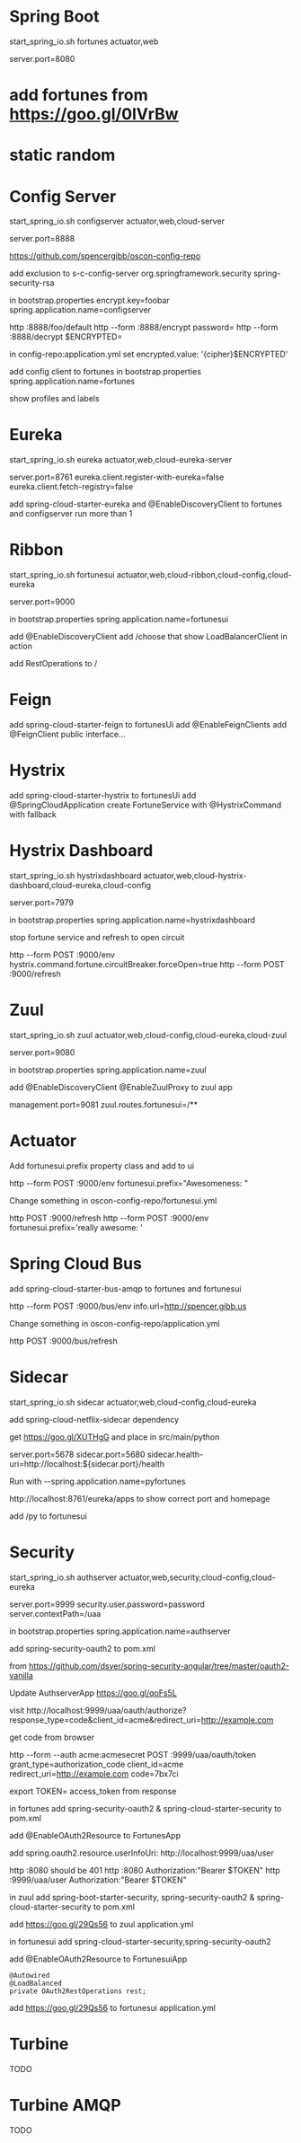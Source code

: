 # Spring Boot

start_spring_io.sh fortunes actuator,web

server.port=8080

# add fortunes from https://goo.gl/0lVrBw
# static random

# Config Server

start_spring_io.sh configserver actuator,web,cloud-server

server.port=8888


https://github.com/spencergibb/oscon-config-repo

add exclusion to s-c-config-server
<exclusions>
  <exclusion>
    <groupId>org.springframework.security</groupId>
    <artifactId>spring-security-rsa</artifactId>
  </exclusion>
</exclusions>


in bootstrap.properties
encrypt.key=foobar
spring.application.name=configserver

http :8888/foo/default
http --form :8888/encrypt password=
http --form :8888/decrypt $ENCRYPTED=

in config-repo:application.yml set encrypted.value: '{cipher}$ENCRYPTED'

add config client to fortunes
in bootstrap.properties
  spring.application.name=fortunes

show profiles and labels

# Eureka

start_spring_io.sh eureka actuator,web,cloud-eureka-server

server.port=8761
eureka.client.register-with-eureka=false
eureka.client.fetch-registry=false

add spring-cloud-starter-eureka and @EnableDiscoveryClient to fortunes and configserver
run more than 1

# Ribbon

start_spring_io.sh fortunesui actuator,web,cloud-ribbon,cloud-config,cloud-eureka

server.port=9000

in bootstrap.properties
  spring.application.name=fortunesui

add @EnableDiscoveryClient
add /choose that show LoadBalancerClient in action

add RestOperations to /

# Feign

add spring-cloud-starter-feign to fortunesUi
add @EnableFeignClients
add @FeignClient public interface...

# Hystrix

add spring-cloud-starter-hystrix to fortunesUi
add @SpringCloudApplication
create FortuneService with @HystrixCommand with fallback

# Hystrix Dashboard

start_spring_io.sh hystrixdashboard actuator,web,cloud-hystrix-dashboard,cloud-eureka,cloud-config

server.port=7979

in bootstrap.properties
  spring.application.name=hystrixdashboard

stop fortune service and refresh to open circuit

http --form POST :9000/env hystrix.command.fortune.circuitBreaker.forceOpen=true
http --form POST :9000/refresh

# Zuul

start_spring_io.sh zuul actuator,web,cloud-config,cloud-eureka,cloud-zuul

server.port=9080

in bootstrap.properties
  spring.application.name=zuul

add @EnableDiscoveryClient @EnableZuulProxy to zuul app

management.port=9081
zuul.routes.fortunesui=/**

# Actuator

Add fortunesui.prefix property class and add to ui

http --form POST :9000/env fortunesui.prefix="Awesomeness: "

Change something in oscon-config-repo/fortunesui.yml

http POST :9000/refresh
http --form POST :9000/env fortunesui.prefix='really awesome: '

# Spring Cloud Bus

add spring-cloud-starter-bus-amqp to fortunes and fortunesui

http --form POST :9000/bus/env info.url=http://spencer.gibb.us

Change something in oscon-config-repo/application.yml

http POST :9000/bus/refresh

# Sidecar

start_spring_io.sh sidecar actuator,web,cloud-config,cloud-eureka

add spring-cloud-netflix-sidecar dependency

get https://goo.gl/XUTHgG and place in src/main/python

server.port=5678
sidecar.port=5680
sidecar.health-uri=http://localhost:${sidecar.port}/health

Run with
  --spring.application.name=pyfortunes

http://localhost:8761/eureka/apps to show correct port and homepage

add /py to fortunesui

# Security

start_spring_io.sh authserver actuator,web,security,cloud-config,cloud-eureka

server.port=9999
security.user.password=password
server.contextPath=/uaa

in bootstrap.properties
  spring.application.name=authserver

add spring-security-oauth2 to pom.xml

from https://github.com/dsyer/spring-security-angular/tree/master/oauth2-vanilla

Update AuthserverApp https://goo.gl/qoFs5L

visit
http://localhost:9999/uaa/oauth/authorize?response_type=code&client_id=acme&redirect_uri=http://example.com

get code from browser

http --form --auth acme:acmesecret POST :9999/uaa/oauth/token grant_type=authorization_code client_id=acme redirect_uri=http://example.com code=7bx7ci

export TOKEN= access_token from response

in fortunes add spring-security-oauth2 & spring-cloud-starter-security to pom.xml

add @EnableOAuth2Resource to FortunesApp

add spring.oauth2.resource.userInfoUri: http://localhost:9999/uaa/user

http :8080 should be 401
http :8080 Authorization:"Bearer $TOKEN"
http :9999/uaa/user Authorization:"Bearer $TOKEN"

in zuul add spring-boot-starter-security, spring-security-oauth2 & spring-cloud-starter-security to pom.xml

add https://goo.gl/29Qs56 to zuul application.yml

in fortunesui add spring-cloud-starter-security,spring-security-oauth2

add @EnableOAuth2Resource to FortunesuiApp

```
@Autowired
@LoadBalanced
private OAuth2RestOperations rest;
```

add https://goo.gl/29Qs56 to fortunesui application.yml

# Turbine

TODO

# Turbine AMQP

TODO
